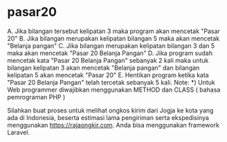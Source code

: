 # pasar20

A. Jika bilangan tersebut kelipatan 3 maka program akan mencetak "Pasar 20"
B. Jika bilangan merupakan kelipatan bilangan 5 maka akan mencetak "Belanja pangan"
C. Jika bilangan merupakan kelipatan bilangan 3 dan 5 maka akan mencetak "Pasar 20 Belanja Pangan"
D. Jika program sudah mencetak kata "Pasar 20 Belanja Pangan" sebanyak 2 kali maka untuk bilangan kelipatan 3 akan mencetak "Belanja pangan" dan bilangan kelipatan 5 akan mencetak "Pasar 20"
E. Hentikan program ketika kata "Pasar 20 Belanja Pangan" telah tercetak sebanyak 5 kali.
Note:
*) Untuk Web programmer diwajibkan menggunakan METHOD dan CLASS ( bahasa pemrograman PHP )


Silahkan buat proses untuk melihat ongkos kirim dari Jogja ke kota yang ada di Indonesia, beserta estimasi lama pengiriman serta ekspedisinya menggunakan https://rajaongkir.com. Anda bisa menggunakan framework Laravel.

